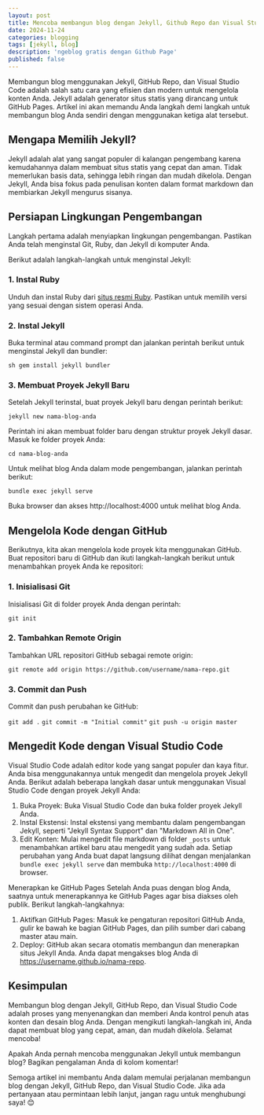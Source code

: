 ```yaml
---
layout: post
title: Mencoba membangun blog dengan Jekyll, Github Repo dan Visual Studio Code
date: 2024-11-24
categories: blogging
tags: [jekyll, blog]
description: 'ngeblog gratis dengan Github Page'
published: false
---
```


Membangun blog menggunakan Jekyll, GitHub Repo, dan Visual Studio Code adalah salah satu cara yang efisien dan modern untuk mengelola konten Anda. Jekyll adalah generator situs statis yang dirancang untuk GitHub Pages. Artikel ini akan memandu Anda langkah demi langkah untuk membangun blog Anda sendiri dengan menggunakan ketiga alat tersebut. 

## Mengapa Memilih Jekyll?

Jekyll adalah alat yang sangat populer di kalangan pengembang karena kemudahannya dalam membuat situs statis yang cepat dan aman. Tidak memerlukan basis data, sehingga lebih ringan dan mudah dikelola. Dengan Jekyll, Anda bisa fokus pada penulisan konten dalam format markdown dan membiarkan Jekyll mengurus sisanya. 

## Persiapan Lingkungan Pengembangan

Langkah pertama adalah menyiapkan lingkungan pengembangan. Pastikan Anda telah menginstal Git, Ruby, dan Jekyll di komputer Anda.

Berikut adalah langkah-langkah untuk menginstal Jekyll: 

### 1. Instal Ruby
Unduh dan instal Ruby dari [situs resmi Ruby](https://www.ruby-lang.org/en/). Pastikan untuk memilih versi yang sesuai dengan sistem operasi Anda. 
### 2. Instal Jekyll
Buka terminal atau command prompt dan jalankan perintah berikut untuk menginstal Jekyll dan bundler: 

`sh gem install jekyll bundler`

### 3. Membuat Proyek Jekyll Baru
Setelah Jekyll terinstal, buat proyek Jekyll baru dengan perintah berikut:

`jekyll new nama-blog-anda`

Perintah ini akan membuat folder baru dengan struktur proyek Jekyll dasar. Masuk ke folder proyek Anda:

`cd nama-blog-anda`

Untuk melihat blog Anda dalam mode pengembangan, jalankan perintah berikut:

`bundle exec jekyll serve`

Buka browser dan akses http://localhost:4000 untuk melihat blog Anda.

## Mengelola Kode dengan GitHub
Berikutnya, kita akan mengelola kode proyek kita menggunakan GitHub. Buat repositori baru di GitHub dan ikuti langkah-langkah berikut untuk menambahkan proyek Anda ke repositori:

### 1. Inisialisasi Git
Inisialisasi Git di folder proyek Anda dengan perintah:

`git init`

### 2. Tambahkan Remote Origin
Tambahkan URL repositori GitHub sebagai remote origin:

`git remote add origin https://github.com/username/nama-repo.git`

### 3. Commit dan Push
Commit dan push perubahan ke GitHub:

`git add .`
`git commit -m "Initial commit"`
`git push -u origin master`

## Mengedit Kode dengan Visual Studio Code
Visual Studio Code adalah editor kode yang sangat populer dan kaya fitur. Anda bisa menggunakannya untuk mengedit dan mengelola proyek Jekyll Anda. Berikut adalah beberapa langkah dasar untuk menggunakan Visual Studio Code dengan proyek Jekyll Anda:

1. Buka Proyek: Buka Visual Studio Code dan buka folder proyek Jekyll Anda.
2. Instal Ekstensi: Instal ekstensi yang membantu dalam pengembangan Jekyll, seperti "Jekyll Syntax Support" dan "Markdown All in One".
3. Edit Konten: Mulai mengedit file markdown di folder `_posts` untuk menambahkan artikel baru atau mengedit yang sudah ada. Setiap perubahan yang Anda buat dapat langsung dilihat dengan menjalankan `bundle exec jekyll serve` dan membuka `http://localhost:4000` di browser.

Menerapkan ke GitHub Pages
Setelah Anda puas dengan blog Anda, saatnya untuk menerapkannya ke GitHub Pages agar bisa diakses oleh publik. Berikut langkah-langkahnya:

1. Aktifkan GitHub Pages: Masuk ke pengaturan repositori GitHub Anda, gulir ke bawah ke bagian GitHub Pages, dan pilih sumber dari cabang master atau main.
2. Deploy: GitHub akan secara otomatis membangun dan menerapkan situs Jekyll Anda. Anda dapat mengakses blog Anda di https://username.github.io/nama-repo.

## Kesimpulan
Membangun blog dengan Jekyll, GitHub Repo, dan Visual Studio Code adalah proses yang menyenangkan dan memberi Anda kontrol penuh atas konten dan desain blog Anda. Dengan mengikuti langkah-langkah ini, Anda dapat membuat blog yang cepat, aman, dan mudah dikelola. Selamat mencoba!

Apakah Anda pernah mencoba menggunakan Jekyll untuk membangun blog? Bagikan pengalaman Anda di kolom komentar!

Semoga artikel ini membantu Anda dalam memulai perjalanan membangun blog dengan Jekyll, GitHub Repo, dan Visual Studio Code. Jika ada pertanyaan atau permintaan lebih lanjut, jangan ragu untuk menghubungi saya! 😊